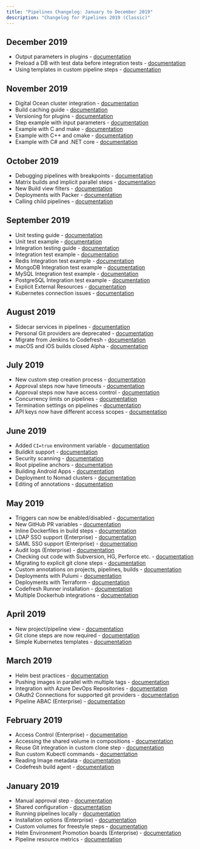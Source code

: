 ```yaml
---
title: "Pipelines Changelog: January to December 2019"
description: "Changelog for Pipelines 2019 (Classic)"
---
```


## December 2019
- Output parameters in plugins - [documentation]({{site.baseurl}}/docs/pipelines/steps/#example-with-output-parameters)
- Preload a DB with test data before integration tests - [documentation]({{site.baseurl}}/docs/example-catalog/ci-examples/populate-a-database-with-existing-data/)
- Using templates in custom pipeline steps - [documentation]({{site.baseurl}}/docs/pipelines/steps/#example-with-step-templating)

## November 2019
- Digital Ocean cluster integration - [documentation]({{site.baseurl}}/docs/integrations/kubernetes/#adding-a-digital-ocean-cluster)
- Build caching guide - [documentation]({{site.baseurl}}/docs/pipelines/pipeline-caching/)
- Versioning for plugins - [documentation]({{site.baseurl}}/docs/pipelines/steps/#versioning-of-typed-steps)
- Step example with input parameters - [documentation]({{site.baseurl}}/docs/pipelines/steps/#example-with-input-parameters)
- Example with C and make - [documentation]({{site.baseurl}}/docs/example-catalog/ci-examples/c-make/)
- Example with C++ and cmake - [documentation]({{site.baseurl}}/docs/example-catalog/ci-examples/cpp-cmake/)
- Example with C# and .NET core - [documentation]({{site.baseurl}}/docs/example-catalog/ci-examples/dotnet/)

## October 2019
- Debugging pipelines with breakpoints - [documentation]({{site.baseurl}}/docs/pipelines/debugging-pipelines/)
- Matrix builds and implicit parallel steps - [documentation]({{site.baseurl}}/docs/pipelines/advanced-workflows/#implicit-parallel-steps)
- New Build view filters - [documentation]({{site.baseurl}}/docs/pipelines/monitoring-pipelines/#creating-build-views)
- Deployments with Packer - [documentation]({{site.baseurl}}/docs/example-catalog/cd-examples/packer-gcloud/)
- Calling child pipelines - [documentation]({{site.baseurl}}/docs/example-catalog/ci-examples/call-child-pipelines/)

## September 2019
- Unit testing guide - [documentation]({{site.baseurl}}/docs/testing/unit-tests)
- Unit test example - [documentation]({{site.baseurl}}/docs/example-catalog/ci-examples/run-unit-tests/)
- Integration testing guide - [documentation]({{site.baseurl}}/docs/testing/integration-tests/)
- Integration test example - [documentation]({{site.baseurl}}/docs/example-catalog/ci-examples/run-integration-tests/)
- Redis Integration test example - [documentation]({{site.baseurl}}/docs/example-catalog/ci-examples/integration-tests-with-redis/)
- MongoDB Integration test example - [documentation]({{site.baseurl}}/docs/example-catalog/ci-examples/integration-tests-with-mongo/)
- MySQL Integration test example - [documentation]({{site.baseurl}}/docs/yaml-examples/examples/integration-tests-with-mysql/)
- PostgreSQL Integration test example - [documentation]({{site.baseurl}}/docs/example-catalog/ci-examples/integration-tests-with-postgres/)
- Explicit External Resources - [documentation]({{site.baseurl}}/docs/pipelines/pipelines/#external-resources)
- Kubernetes connection issues - [documentation]({{site.baseurl}}/docs/kb/articles/forbidden-cluster-resources/)
<!-- - Codefresh F.A.Q. - [documentation]({{site.baseurl}}/docs/getting-started/faq/)  -->

## August 2019
- Sidecar services in pipelines - [documentation]({{site.baseurl}}/docs/pipelines/service-containers/)
- Personal Git providers are deprecated - [documentation]({{site.baseurl}}/docs/kb/articles/personal-git-deprecation/)
- Migrate from Jenkins to Codefresh - [documentation]({{site.baseurl}}/docs/integrations/jenkins-integration/#migrating-from-jenkins-to-codefresh)
- macOS and iOS builds closed Alpha - [documentation]({{site.baseurl}}/docs/incubation/osx-ios-builds/)

## July 2019
- New custom step creation process - [documentation]({{site.baseurl}}/docs/pipelines/steps/#creating-your-own-step)
- Approval steps now have timeouts - [documentation]({{site.baseurl}}/docs/pipelines/steps/approval/#automatic-approvalsrejections)
- Approval steps now have access control - [documentation]({{site.baseurl}}/docs/pipelines/steps/approval/#approval-restrictions)
- Concurrency limits on pipelines - [documentation]({{site.baseurl}}/docs/pipelines/pipelines/#pipeline-settings)
- Termination settings on pipelines - [documentation]({{site.baseurl}}/docs/pipelines/pipelines/#pipeline-settings)
- API keys now have different access scopes - [documentation]({{site.baseurl}}/docs/integrations/codefresh-api/#access-scopes)

## June 2019
- Added `CI=true` environment variable - [documentation]({{site.baseurl}}/docs/pipelines/variables/#system-provided-variables)
- Buildkit support - [documentation]({{site.baseurl}}/docs/pipelines/steps/build/#buildkit-support)
- Security scanning - [documentation]({{site.baseurl}}/docs/testing/security-scanning/)
- Root pipeline anchors - [documentation]({{site.baseurl}}/docs/pipelines/what-is-the-codefresh-yaml/#using-yaml-anchors-to-avoid-repetition)
- Building Android Apps - [documentation]({{site.baseurl}}/docs/example-catalog/ci-examples/android/)
- Deployment to Nomad clusters - [documentation]({{site.baseurl}}/docs/example-catalog/cd-examples/nomad/)
- Editing of annotations - [documentation]({{site.baseurl}}/docs/pipelines/annotations/#viewingediting-annotations)


## May 2019
- Triggers can now be enabled/disabled - [documentation]({{site.baseurl}}/docs/pipelines/triggers/#disabling-triggers)
- New GitHub PR variables - [documentation]({{site.baseurl}}/docs/pipelines/variables/#github-pull-request-variables)
- Inline Dockerfiles in build steps - [documentation]({{site.baseurl}}/docs/pipelines/steps/build/#inline-dockerfile)
- LDAP SSO support (Enterprise) - [documentation]({{site.baseurl}}/docs/single-sign-on/ldap/)
- SAML SSO support (Enterprise) - [documentation]({{site.baseurl}}/docs/administration/single-sign-on/saml/)
- Audit logs (Enterprise) - [documentation]({{site.baseurl}}/docs/administration/account-user-management/audit/)
- Checking out code with Subversion, HG, Perforce etc. - [documentation]({{site.baseurl}}/docs/example-catalog/ci-examples/non-git-checkout/)
- Migrating to explicit git clone steps - [documentation]({{site.baseurl}}/docs/pipelines/steps/git-clone/)
- Custom annotations on projects, pipelines, builds - [documentation]({{site.baseurl}}/docs/pipelines/annotations/)
- Deployments with Pulumi - [documentation]({{site.baseurl}}/docs/example-catalog/cd-examples/pulumi/)
- Deployments with Terraform - [documentation]({{site.baseurl}}/docs/example-catalog/cd-examples/terraform/)
- Codefresh Runner installation - [documentation]({{site.baseurl}}/docs/installation/codefresh-runner/)
- Multiple Dockerhub integrations - [documentation]({{site.baseurl}}/docs/integrations/docker-registries/)

## April 2019
- New project/pipeline view - [documentation]({{site.baseurl}}/docs/pipelines/pipelines/)
- Git clone steps are now required - [documentation]({{site.baseurl}}/docs/pipelines/steps/git-clone/)
- Simple Kubernetes templates - [documentation]({{site.baseurl}}/docs/ci-cd-guides/kubernetes-templating/)

## March 2019
- Helm best practices - [documentation]({{site.baseurl}}/docs/ci-cd-guides/helm-best-practices/)
- Pushing images in parallel with multiple tags - [documentation]({{site.baseurl}}/docs/pipelines/steps/push/#examples)
- Integration with Azure DevOps Repositories - [documentation]({{site.baseurl}}/docs/integrations/git-providers/#azure-devops)
- OAuth2 Connections for supported git providers - [documentation]({{site.baseurl}}/docs/integrations/git-providers/#adding-more-git-providers-to-your-codefresh-account)
- Pipeline ABAC (Enterprise) - [documentation]({{site.baseurl}}/docs/administration/account-user-management/access-control/)

## February 2019

- Access Control (Enterprise) - [documentation]({{site.baseurl}}/docs/administration/account-user-management/access-control/)
- Accessing the shared volume in compositions - [documentation]({{site.baseurl}}/docs/pipelines/steps/composition/#accesing-your-project-folder-from-a-composition)
- Reuse Git integration in custom clone step - [documentation]({{site.baseurl}}/docs/pipelines/steps/git-clone/#reuse-a-git-token-from-codefresh-integrations)
- Run custom Kubectl commands - [documentation]({{site.baseurl}}/docs/deployments/kubernetes/custom-kubectl-commands/)
- Reading Image metadata - [documentation]({{site.baseurl}}/docs/pipelines/docker-image-metadata/)
- Codefresh build agent - [documentation]({{site.baseurl}}/docs/installation/behind-the-firewall/)

## January 2019
- Manual approval step - [documentation]({{site.baseurl}}/docs/pipelines/steps/approval/)
- Shared configuration - [documentation]({{site.baseurl}}/docs/pipelines/configuration/shared-configuration/)
- Running pipelines locally - [documentation]({{site.baseurl}}/docs/pipelines/running-pipelines-locally/)
- Installation options (Enterprise) - [documentation]({{site.baseurl}}/docs/installation/installation-options/)
- Custom volumes for freestyle steps - [documentation]({{site.baseurl}}/docs/pipelines/steps/freestyle/#custom-volumes)
- Helm Environment Promotion boards (Enterprise) - [documentation]({{site.baseurl}}/docs/deployments/helm/helm-environment-promotion/)
- Pipeline resource metrics - [documentation]({{site.baseurl}}/docs/pipelines/monitoring-pipelines/#viewing-pipeline-metrics)
